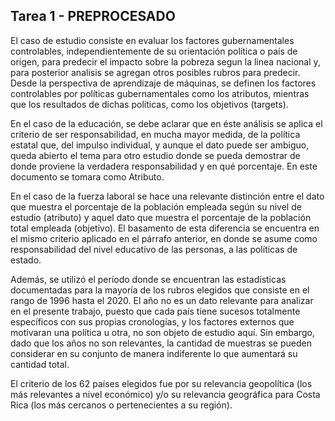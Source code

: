 ## Tarea 1 - PREPROCESADO

El caso de estudio consiste en evaluar los factores gubernamentales controlables, independientemente de su orientación política o país de origen, para predecir el impacto sobre la pobreza segun la linea nacional y, para posterior analisis se agregan otros posibles rubros para predecir. Desde la perspectiva de aprendizaje de máquinas, se definen los factores controlables por políticas gubernamentales como los atributos, mientras que los resultados de dichas políticas, como los objetivos (targets).

En el caso de la educación, se debe aclarar que en éste análisis se aplica el criterio de ser responsabilidad, en mucha mayor medida, de la política estatal que, del impulso individual, y aunque el dato puede ser ambiguo, queda abierto el tema para otro estudio donde se pueda demostrar de donde proviene la verdadera responsabilidad y en qué porcentaje. En este documento se tomara como Atributo.

En el caso de la fuerza laboral se hace una relevante distinción entre el dato que muestra el porcentaje de la población empleada según su nivel de estudio (atributo) y aquel dato que muestra el porcentaje de la población total empleada (objetivo). El basamento de esta diferencia se encuentra en el mismo criterio aplicado en el párrafo anterior, en donde se asume como responsabilidad del nivel educativo de las personas, a las políticas de estado.

Además, se utilizó el período donde se encuentran las estadísticas documentadas para la mayoría de los rubros elegidos que consiste en el rango de 1996 hasta el 2020. El año no es un dato relevante para analizar en el presente trabajo, puesto que cada país tiene sucesos totalmente específicos con sus propias cronologías, y los factores externos que motivaran una política u otra, no son objeto de estudio aquí. Sin embargo, dado que los años no son relevantes, la cantidad de muestras se pueden considerar en su conjunto de manera indiferente lo que aumentará su cantidad total.

El criterio de los 62 países elegidos fue por su relevancia geopolítica (los más relevantes a nivel económico) y/o su relevancia geográfica para Costa Rica (los más cercanos o pertenecientes a su región).
